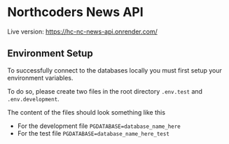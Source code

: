 # Northcoders News API
Live version: https://hc-nc-news-api.onrender.com/

## Environment Setup
To successfully connect to the databases locally you must first setup your environment variables.

To do so, please create two files in the root directory `.env.test` and `.env.development`.

The content of the files should look something like this
- For the development file `PGDATABASE=database_name_here`
- For the test file `PGDATABASE=database_name_here_test`
